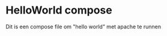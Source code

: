 HelloWorld compose
==================

Dit is een compose file om "hello world" met apache te runnen 
